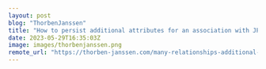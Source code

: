 ```yaml
---
layout: post
blog: "ThorbenJanssen"
title: "How to persist additional attributes for an association with JPA and Hibernate"
date: 2023-05-29T16:35:03Z
image: images/thorbenjanssen.png
remote_url: "https://thorben-janssen.com/many-relationships-additional-properties/"
---
```


